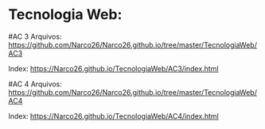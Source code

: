 # Tecnologia Web:
#AC 3 Arquivos: https://github.com/Narco26/Narco26.github.io/tree/master/TecnologiaWeb/AC3

  Index: https://Narco26.github.io/TecnologiaWeb/AC3/index.html

#AC 4 Arquivos: https://github.com/Narco26/Narco26.github.io/tree/master/TecnologiaWeb/AC4

  Index: https://Narco26.github.io/TecnologiaWeb/AC4/index.html
